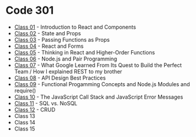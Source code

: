 # Code 301

- [Class 01](./code-301/class-01.md) - Introduction to React and Components
- [Class 02](./code-301/class-02.md) - State and Props
- [Class 03](./code-301/class-03.md) - Passing Functions as Props
- [Class 04](./code-301/class-04.md) - React and Forms
- [Class 05](./code-301/class-05.md) - Thinking in React and Higher-Order Functions
- [Class 06](./code-301/class-06.md) - Node.js and Pair Programming
- [Class 07](./code-301/class-07.md) - What Google Learned From Its Quest to Build the Perfect Team / How I explained REST to my brother
- [Class 08](./code-301/class-08.md) - API Design Best Practices
- [Class 09](./code-301/class-09.md) - Functional Progamming Concepts and Node.js Modules and require()
- [Class 10](./code-301/class-10.md) - The JavaScript Call Stack and JavaScript Error Messages
- [Class 11](./code-301/class-11.md) - SQL vs. NoSQL
- [Class 12](./code-301/class-12.md) - CRUD
- Class 13
- Class 14
- Class 15